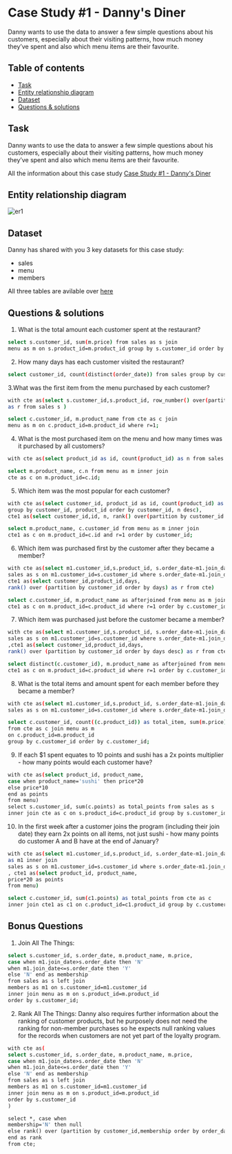 
# Case Study #1 - Danny's Diner
Danny wants to use the data to answer a few simple questions about his customers, especially about their visiting patterns, how much money they’ve spent and also which menu items are their favourite. 




## Table of contents

 - [Task]()
 - [Entity relationship diagram]()
 - [Dataset]()
 - [Questions & solutions]()


## Task

Danny wants to use the data to answer a few simple questions about his customers, especially about their visiting patterns, how much money they’ve spent and also which menu items are their favourite.

All the information about this case study [Case Study #1 - Danny's Diner](https://8weeksqlchallenge.com/case-study-1/)

## Entity relationship diagram

![er1](https://github.com/user-attachments/assets/9c964ef2-7a96-4bf3-81cd-5ec0da575302)

## Dataset
Danny has shared with you 3 key datasets for this case study:

- sales
- menu
- members

All three tables are avilable over [here](https://www.db-fiddle.com/f/2rM8RAnq7h5LLDTzZiRWcd/138)
## Questions & solutions
1. What is the total amount each customer spent at the restaurant?

```bash
select s.customer_id, sum(m.price) from sales as s join
menu as m on s.product_id=m.product_id group by s.customer_id order by s.customer_id;
```
2. How many days has each customer visited the restaurant?

```bash
select customer_id, count(distinct(order_date)) from sales group by customer_id;
```
3.What was the first item from the menu purchased by each customer?
```bash
with cte as(select s.customer_id,s.product_id, row_number() over(partition by s.customer_id order by s.customer_id) 
as r from sales s )

select c.customer_id, m.product_name from cte as c join
menu as m on c.product_id=m.product_id where r=1;
```
4. What is the most purchased item on the menu and how many times was it purchased by all customers?
```bash
with cte as(select product_id as id, count(product_id) as n from sales group by product_id order by n desc limit 1)

select m.product_name, c.n from menu as m inner join
cte as c on m.product_id=c.id;
```
5. Which item was the most popular for each customer?
```bash
with cte as(select customer_id, product_id as id, count(product_id) as n from sales 
group by customer_id, product_id order by customer_id, n desc),
cte1 as(select customer_id,id, n, rank() over(partition by customer_id order by n desc) as r from cte)

select m.product_name, c.customer_id from menu as m inner join
cte1 as c on m.product_id=c.id and r=1 order by customer_id;
```
6. Which item was purchased first by the customer after they became a member?
```bash
with cte as(select m1.customer_id,s.product_id, s.order_date-m1.join_date as days from members as m1 inner join
sales as s on m1.customer_id=s.customer_id where s.order_date-m1.join_date>=0),
cte1 as(select customer_id,product_id,days, 
rank() over (partition by customer_id order by days) as r from cte)

select c.customer_id, m.product_name as afterjoined from menu as m join
cte1 as c on m.product_id=c.product_id where r=1 order by c.customer_id;

```
7. Which item was purchased just before the customer became a member?
```bash
with cte as(select m1.customer_id,s.product_id, s.order_date-m1.join_date as days from members as m1 inner join
sales as s on m1.customer_id=s.customer_id where s.order_date-m1.join_date<0)
,cte1 as(select customer_id,product_id,days, 
rank() over (partition by customer_id order by days desc) as r from cte)

select distinct(c.customer_id), m.product_name as afterjoined from menu as m join
cte1 as c on m.product_id=c.product_id where r=1 order by c.customer_id;

```
8. What is the total items and amount spent for each member before they became a member?
```bash
with cte as(select m1.customer_id,s.product_id, s.order_date-m1.join_date as days from members as m1 inner join
sales as s on m1.customer_id=s.customer_id where s.order_date-m1.join_date<0)

select c.customer_id, count((c.product_id)) as total_item, sum(m.price) as total_price
from cte as c join menu as m
on c.product_id=m.product_id
group by c.customer_id order by c.customer_id;

```
9. If each $1 spent equates to 10 points and sushi has a 2x points multiplier - how many points would each customer have?
```bash
with cte as(select product_id, product_name,
case when product_name='sushi' then price*20
else price*10
end as points 
from menu)
select s.customer_id, sum(c.points) as total_points from sales as s
inner join cte as c on s.product_id=c.product_id group by s.customer_id order by s.customer_id;

```
10. In the first week after a customer joins the program (including their join date) they earn 2x points on all items, not just sushi - how many points do customer A and B have at the end of January?
```bash
with cte as(select m1.customer_id,s.product_id, s.order_date-m1.join_date as days from members 
as m1 inner join
sales as s on m1.customer_id=s.customer_id where s.order_date-m1.join_date between 0 and 7)
, cte1 as(select product_id, product_name,
price*20 as points 
from menu)

select c.customer_id, sum(c1.points) as total_points from cte as c
inner join cte1 as c1 on c.product_id=c1.product_id group by c.customer_id order by c.customer_id;
```
## Bonus Questions

1. Join All The Things:

```bash
select s.customer_id, s.order_date, m.product_name, m.price,
case when m1.join_date>s.order_date then 'N'
when m1.join_date<=s.order_date then 'Y'
else 'N' end as membership
from sales as s left join
members as m1 on s.customer_id=m1.customer_id
inner join menu as m on s.product_id=m.product_id
order by s.customer_id;
```

2. Rank All The Things:
Danny also requires further information about the ranking of customer products, but he purposely does not need the ranking for non-member purchases so he expects null ranking values for the records when customers are not yet part of the loyalty program.
```bash
with cte as(
select s.customer_id, s.order_date, m.product_name, m.price,
case when m1.join_date>s.order_date then 'N'
when m1.join_date<=s.order_date then 'Y'
else 'N' end as membership
from sales as s left join
members as m1 on s.customer_id=m1.customer_id
inner join menu as m on s.product_id=m.product_id
order by s.customer_id
)

select *, case when
membership='N' then null
else rank() over (partition by customer_id,membership order by order_date) 
end as rank
from cte;
```

